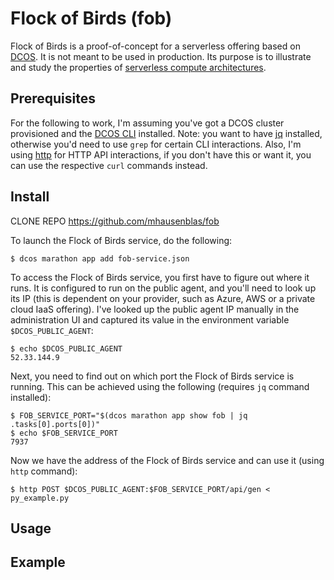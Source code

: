 # Flock of Birds (fob)

Flock of Birds is a proof-of-concept for a serverless offering based on [DCOS](https://docs.mesosphere.com/).
It is not meant to be used in production. Its purpose is to illustrate and study the properties of
[serverless compute architectures](http://flock-of-birds.info/).


## Prerequisites 

For the following to work, I'm assuming you've got a DCOS cluster provisioned and the [DCOS CLI](https://docs.mesosphere.com/administration/cli/) installed. Note: you want to have [jq](https://stedolan.github.io/jq/) installed, otherwise you'd need to use `grep` for certain CLI interactions.
Also, I'm using [http](http://httpie.org) for HTTP API interactions, if you don't have this or want it, you can use the respective `curl` commands instead.

## Install

CLONE REPO https://github.com/mhausenblas/fob

To launch the Flock of Birds service, do the following:

    $ dcos marathon app add fob-service.json

To access the Flock of Birds service, you first have to figure out where it runs. It is configured to run on the public agent, and you'll need to look up its IP (this is dependent on your provider, such as Azure, AWS or a private cloud IaaS offering). I've looked up the public agent IP manually in the administration UI and captured its value in the environment variable `$DCOS_PUBLIC_AGENT`:

    $ echo $DCOS_PUBLIC_AGENT
    52.33.144.9

Next, you need to find out on which port the Flock of Birds service is running. This can be achieved using the following (requires `jq` command installed):

    $ FOB_SERVICE_PORT="$(dcos marathon app show fob | jq .tasks[0].ports[0])"
    $ echo $FOB_SERVICE_PORT
    7937

Now we have the address of the Flock of Birds service and can use it (using `http` command):

    $ http POST $DCOS_PUBLIC_AGENT:$FOB_SERVICE_PORT/api/gen < py_example.py

## Usage

## Example